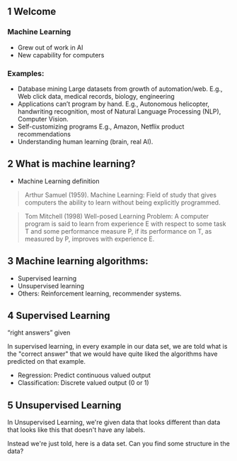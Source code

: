 ## 1 Welcome
### Machine Learning 
- Grew out of work in AI
- New capability for computers
### Examples:
- Database mining
Large datasets from growth of automation/web.
E.g., Web click data, medical records, biology, engineering
- Applications can’t program by hand.
E.g., Autonomous helicopter, handwriting recognition, most of
Natural Language Processing (NLP), Computer Vision.
- Self-customizing programs
E.g., Amazon, Netflix product recommendations
- Understanding human learning (brain, real AI).

## 2 What is machine learning?

* Machine Learning definition

> Arthur Samuel (1959). Machine Learning: Field of study that gives computers the ability to learn without being explicitly programmed.

>Tom Mitchell (1998) Well-posed Learning
Problem: A computer program is said to learn
from experience E with respect to some task T
and some performance measure P, if its
performance on T, as measured by P, improves
with experience E.

## 3 Machine learning algorithms:
- Supervised learning
- Unsupervised learning
- Others: Reinforcement learning, recommender
systems.

## 4 Supervised Learning

“right answers” given

 In supervised learning, in every example in
our data set, we are told what is the
"correct answer" that we would have
quite liked the algorithms have predicted
on that example.

- Regression: Predict continuous
valued output 
- Classification: Discrete valued
 output (0 or 1)

## 5 Unsupervised Learning

In Unsupervised Learning, we're given
data that looks different
than data that looks like
this that doesn't have
any labels.

Instead we're just told, here is a data set.
Can you find some structure in the data?


